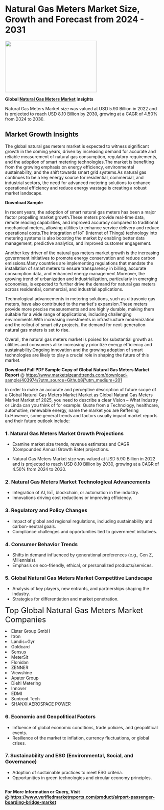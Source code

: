<H1>Natural Gas Meters Market Size, Growth and Forecast from 2024 - 2031</H1><img class="aligncenter size-medium wp-image-584254" src="https://thirdeyenews.in/wp-content/uploads/2024/09/Global-Market-Research-300x168.jpeg" alt="" width="300" height="168" /><p><strong>Global&nbsp;<a href="https://www.marketsizeandtrends.com/download-sample/403974/?utm_source=Github8j?utm_medium=201">Natural Gas Meters Market</a> Insights</strong></p><p>Natural Gas Meters Market size was valued at USD 5.90 Billion in 2022 and is projected to reach USD 8.10 Billion by 2030, growing at a CAGR of 4.50% from 2024 to 2030.</p><p><h2>Market Growth Insights</h2> <p>The global natural gas meters market is expected to witness significant growth in the coming years, driven by increasing demand for accurate and reliable measurement of natural gas consumption, regulatory requirements, and the adoption of smart metering technologies.The market is benefiting from the growing emphasis on energy efficiency, environmental sustainability, and the shift towards smart grid systems.As natural gas continues to be a key energy source for residential, commercial, and industrial sectors, the need for advanced metering solutions to enhance operational efficiency and reduce energy wastage is creating a robust market landscape.</p> <p><strong>Download Sample</strong></p> <p>In recent years, the adoption of smart natural gas meters has been a major factor propelling market growth.These meters provide real-time data, remote reading capabilities, and improved accuracy compared to traditional mechanical meters, allowing utilities to enhance service delivery and reduce operational costs.The integration of IoT (Internet of Things) technology into metering systems is also boosting the market by enabling better data management, predictive analytics, and improved customer engagement.</p> <p>Another key driver of the natural gas meters market growth is the increasing government initiatives to promote energy conservation and reduce carbon emissions.Many countries are implementing regulations that mandate the installation of smart meters to ensure transparency in billing, accurate consumption data, and enhanced energy management.Moreover, the growing trend of urbanization and industrialization, particularly in emerging economies, is expected to further drive the demand for natural gas meters across residential, commercial, and industrial applications.</p> <p>Technological advancements in metering solutions, such as ultrasonic gas meters, have also contributed to the market's expansion.These meters provide more precise measurements and are highly durable, making them suitable for a wide range of applications, including challenging environments.With increasing investments in infrastructure modernization and the rollout of smart city projects, the demand for next-generation natural gas meters is set to rise.</p> <p>Overall, the natural gas meters market is poised for substantial growth as utilities and consumers alike increasingly prioritize energy efficiency and sustainability.Ongoing innovation and the growing adoption of smart technologies are likely to play a crucial role in shaping the future of this market.</p> <p><span class=""><strong>Download Full PDF Sample Copy of Global Natural Gas Meters Market Report</strong> @ <a href="https://www.marketsizeandtrends.com/download-sample/403974/?utm_source=Github8j?utm_medium=201" target="_blank">https://www.marketsizeandtrends.com/download-sample/403974/?utm_source=Github8j?utm_medium=201</a></span></p><p>In order to make an accurate and perceptive description of future scope of a Global&nbsp;Natural Gas Meters Market Market as Global&nbsp;Natural Gas Meters Market Market of 2025, you need to describe a clear Vision &ndash; What Industry or Linda can you think of for example: Quote from a Technology, healthcare, automotive, renewable energy, name the market you are Reffering to.However, some general trends and factors usually impact market reports and their future outlook include:</p><h3>1.&nbsp;<strong>Natural Gas Meters Market Growth Projections</strong></h3><ul><li>Examine market size trends, revenue estimates and CAGR (Compounded Annual Growth Rate) projections.</li><li><p>Natural Gas Meters Market size was valued at USD 5.90 Billion in 2022 and is projected to reach USD 8.10 Billion by 2030, growing at a CAGR of 4.50% from 2024 to 2030.</p></li></ul><h3>2.&nbsp;<strong>Natural Gas Meters Market Technological Advancements</strong></h3><ul><li>Integration of AI, IoT, blockchain, or automation in the industry.</li><li>Innovations driving cost reductions or improving efficiency.</li></ul><h3>3.&nbsp;<strong>Regulatory and Policy Changes</strong></h3><ul><li>Impact of global and regional regulations, including sustainability and carbon-neutral goals.</li><li>Compliance challenges and opportunities tied to government initiatives.</li></ul><h3>4.&nbsp;<strong>Consumer Behavior Trends</strong></h3><ul><li>Shifts in demand influenced by generational preferences (e.g., Gen Z, Millennials).</li><li>Emphasis on eco-friendly, ethical, or personalized products/services.</li></ul><h3>5.&nbsp;<strong>Global Natural Gas Meters Market Competitive Landscape</strong></h3><ul><li>Analysis of key players, new entrants, and partnerships shaping the industry.</li><li>Strategies for differentiation and market penetration.</li></ul><p data-pm-slice="1 1 []"><span style="color: inherit; font-family: inherit; font-size: 25px;">Top Global Natural Gas Meters Market Companies</span></p><div class="" data-test-id=""><p><li>Elster Group GmbH</li><li> Itron</li><li> Landis+Gyr</li><li> Goldcard</li><li> Sensus</li><li> MeterSit</li><li> Flonidan</li><li> ZENNER</li><li> Viewshine</li><li> Apator Group</li><li> Diehl Metering</li><li> Innover</li><li> EDMI</li><li> Suntront Tech</li><li> SHANXI AEROSPACE POWER</li></p></div><h3>6.&nbsp;<strong>Economic and Geopolitical Factors</strong></h3><ul><li>Influence of global economic conditions, trade policies, and geopolitical events.</li><li>Resilience of the market to inflation, currency fluctuations, or global crises.</li></ul><h3>7.&nbsp;<strong>Sustainability and ESG (Environmental, Social, and Governance)</strong></h3><ul><li>Adoption of sustainable practices to meet ESG criteria.</li><li>Opportunities in green technologies and circular economy principles.</li></ul><h2><strong style="font-size: 14px;">For More Information or Query, Visit @&nbsp;</strong><a style="background-color: #ffffff; font-size: 14px;" href="https://www.marketsizeandtrends.com/report/natural-gas-meters-market/" target="_blank">https://www.verifiedmarketreports.com/product/airport-passenger-boarding-bridge-market</a></h2>
